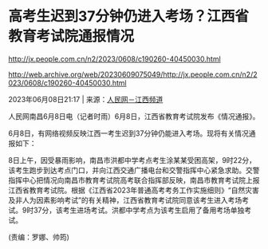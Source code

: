 # 高考生迟到37分钟仍进入考场？江西省教育考试院通报情况

http://jx.people.com.cn/n2/2023/0608/c190260-40450030.html

http://web.archive.org/web/20230609075049/http://jx.people.com.cn/n2/2023/0608/c190260-40450030.html

2023年06月08日21:17 | 来源：[人民网－江西频道](http://jx.people.com.cn/)

人民网南昌6月8日电（记者时雨）6月8日，江西省教育考试院发布《情况通报》。

6月8日，有网络视频反映江西一考生迟到37分钟仍能进入考场。现将有关情况通报如下：

8日上午，因受暴雨影响，南昌市洪都中学考点考生涂某某受困高架，9时22分，该考生跑步到达考点门口，并向江西交通广播电台和交警指挥中心紧急求助。交警指挥中心把情况向南昌市教育考试院高考联合指挥部反映，南昌市教育考试院上报江西省教育考试院。根据《江西省2023年普通高考考务工作实施细则》“自然灾害及非人为因素影响考试”的有关精神，江西省教育考试院同意该考生进入考场考试。9时37分，该考生进场考试。洪都中学考点为该考生启用了备用考场单独考试。



(责编：罗娜、帅筠)